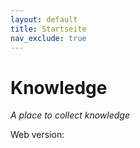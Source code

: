 ```yaml
---
layout: default
title: Startseite
nav_exclude: true
---
```


# Knowledge
_A place to collect knowledge_

Web version:
